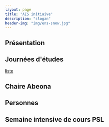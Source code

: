 ```yaml
---
layout: page
title: "AIS initiaive"
description: "slogan"
header-img: "img/ens-snow.jpg"
---
```


## Présentation

## Journées d'études
[liste](workshops.md)

## Chaire Abeona

## Personnes

## Semaine intensive de cours PSL
